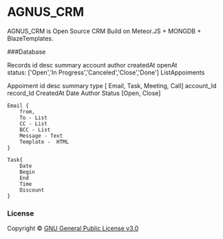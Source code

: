 # AGNUS_CRM

AGNUS_CRM is Open Source CRM Build on Meteor.JS + MONGDB + BlazeTemplates.

###Database

Records
	id
	desc
   	summary
    	account 
    	author
    	createdAt
    	openAt	
	status:  ['Open','In Progress','Canceled','Close','Done']
	ListAppoiments       
    

Appoiment
	id
	desc
	summary
	type [ Email, Task, Meeting, Call] 
	account_Id
	record_Id
	CreatedAt
	Date
	Author
	Status [Open, Close]

	Email {
		from,
		To - List
		CC - List
		BCC - List
		Message - Text
		Template -  HTML
	}
	
	Task{
		Date
		Begin
		End
		Time
		Discount
	}

### License

Copyright © [GNU General Public License v3.0](./LICENSE.md)
